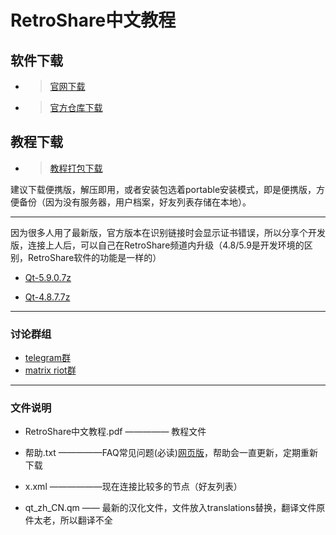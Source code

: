 # RetroShare中文教程
## 软件下载
- >[官网下载][1]

- >[官方仓库下载][2]
## 教程下载
- >[教程打包下载][7]

建议下载便携版，解压即用，或者安装包选着portable安装模式，即是便携版，方便备份（因为没有服务器，用户档案，好友列表存储在本地）。

------------


因为很多人用了最新版，官方版本在识别链接时会显示证书错误，所以分享个开发版，连接上人后，可以自己在RetroShare频道内升级（4.8/5.9是开发环境的区别，RetroShare软件的功能是一样的）

- [Qt-5.9.0.7z][3]

- [Qt-4.8.7.7z][4]

------------



### 讨论群组
- [telegram群][5]
- [matrix riot群][6]

------------


### 文件说明
- RetroShare中文教程.pdf ————— 教程文件
- 帮助.txt —————FAQ常见问题(必读)[网页版][8]，帮助会一直更新，定期重新下载
- x.xml ——————现在连接比较多的节点（好友列表）
- qt_zh_CN.qm —— 最新的汉化文件，文件放入translations替换，翻译文件原件太老，所以翻译不全


  [1]: http://retroshare.net/downloads.html
  [2]: https://github.com/RetroShare/RetroShare/releases
  [3]: https://www.dropbox.com/s/7sdwshn8yohb1mu/RetroShare-0.6.2-Windows-Portable-20170613-c451d3a1-Qt-5.9.0.7z?dl=0
  [4]: https://www.dropbox.com/s/apcfwno506odsbp/RetroShare-0.6.2-Windows-Portable-20170613-c451d3a1-Qt-4.8.7.7z?dl=0
  [5]: https://t.me/cnretroshare
  [6]: https://matrix.to/#/#RetroShareCN:matrix.org
  [7]: https://github.com/gongzisun/cnretroshare/archive/master.zip
  [8]: https://gongzisun.github.io

